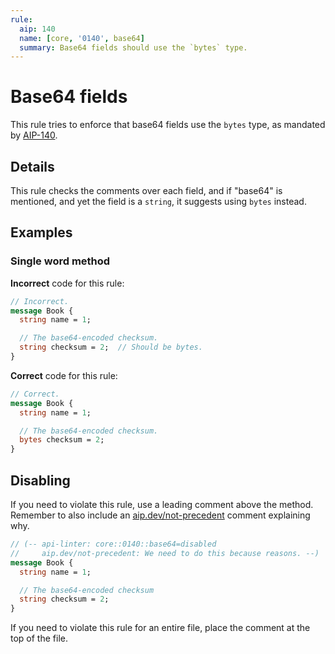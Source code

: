```yaml
---
rule:
  aip: 140
  name: [core, '0140', base64]
  summary: Base64 fields should use the `bytes` type.
---
```


# Base64 fields

This rule tries to enforce that base64 fields use the `bytes` type, as mandated
by [AIP-140][].

## Details

This rule checks the comments over each field, and if "base64" is mentioned, and yet
the field is a `string`, it suggests using `bytes` instead.

## Examples

### Single word method

**Incorrect** code for this rule:

```proto
// Incorrect.
message Book {
  string name = 1;

  // The base64-encoded checksum.
  string checksum = 2;  // Should be bytes.
}
```

**Correct** code for this rule:

```proto
// Correct.
message Book {
  string name = 1;

  // The base64-encoded checksum.
  bytes checksum = 2;
}
```

## Disabling

If you need to violate this rule, use a leading comment above the method.
Remember to also include an [aip.dev/not-precedent][] comment explaining why.

```proto
// (-- api-linter: core::0140::base64=disabled
//     aip.dev/not-precedent: We need to do this because reasons. --)
message Book {
  string name = 1;

  // The base64-encoded checksum
  string checksum = 2;
}
```

If you need to violate this rule for an entire file, place the comment at the
top of the file.

[aip-140]: https://aip.dev/140
[aip.dev/not-precedent]: https://aip.dev/not-precedent

